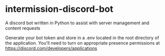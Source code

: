 # intermission-discord-bot
A discord bot written in Python to assist with server management and content requests

Generate your bot token and store in a .env located in the root directory of the application.
You'll need to turn on appropriate presence permissions at https://discord.com/developers/applications
